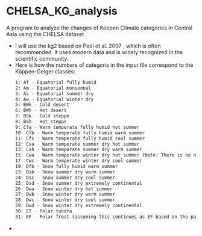 # CHELSA_KG_analysis
A program to analyze the changes of Koepen Climate categories in Central Asia using the CHELSA dataset

- I will use the kg2 based on Peel et al. 2007 , which is often recommended. It uses modern data and is widely recognized in the scientific community.
- Here is how the numbers of categoris in the input file correspond to the Köppen-Geiger classes:
    ```bash
    1: Af - Equatorial fully humid
    2: Am - Equatorial monsoonal
    3: As - Equatorial summer dry
    4: Aw - Equatorial winter dry
    5: BWk - Cold desert
    6: BWh - Hot desert
    7: BSk - Cold steppe
    8: BSh - Hot steppe
    9: Cfa - Warm temperate fully humid hot summer
    10: Cfb - Warm temperate fully humid warm summer
    11: Cfc - Warm temperate fully humid cool summer
    12: Csa - Warm temperate summer dry hot summer
    13: Csb - Warm temperate summer dry warm summer
    15: Cwa - Warm temperate winter dry hot summer (Note: There is no number 14 in your list; it might be missing or not present in the dataset.)
    17: Cwc - Warm temperate winter dry cool summer
    19: Dfb - Snow fully humid warm summer
    23: Dsb - Snow summer dry warm summer
    24: Dsc - Snow summer dry cool summer
    25: Dsd - Snow summer dry extremely continental
    26: Dwa - Snow winter dry hot summer
    27: Dwb - Snow winter dry warm summer
    28: Dwc - Snow winter dry cool summer
    29: Dwd - Snow winter dry extremely continental
    30: ET - Polar tundra
    31: EF - Polar frost (assuming this continues as EF based on the pattern)
  ```
- 

